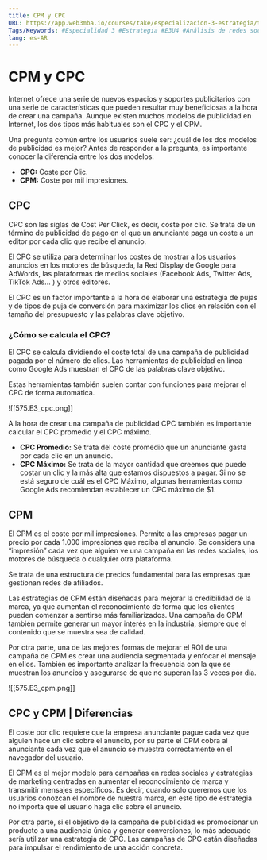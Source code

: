 ```yaml
---
title: CPM y CPC
URL: https://app.web3mba.io/courses/take/especializacion-3-estrategia/texts/37533463-u4-03-cpm-y-cpc
Tags/Keywords: #Especialidad 3 #Estrategia #E3U4 #Análisis de redes sociales #redes sociales #cpm y cpc #cpm #cpc
lang: es-AR
---
```

# CPM y CPC
Internet ofrece una serie de nuevos espacios y soportes publicitarios con una serie de características que pueden resultar muy beneficiosas a la hora de crear una campaña. Aunque existen muchos modelos de publicidad en Internet, los dos tipos más habituales son el CPC y el CPM.

Una pregunta común entre los usuarios suele ser: ¿cuál de los dos modelos de publicidad es mejor? Antes de responder a la pregunta, es importante conocer la diferencia entre los dos modelos:
- **CPC:** Coste por Clic.
- **CPM:** Coste por mil impresiones.

## CPC
CPC son las siglas de Cost Per Click, es decir, coste por clic. Se trata de un término de publicidad de pago en el que un anunciante paga un coste a un editor por cada clic que recibe el anuncio. 

El CPC se utiliza para determinar los costes de mostrar a los usuarios anuncios en los motores de búsqueda, la Red Display de Google para AdWords, las plataformas de medios sociales (Facebook Ads, Twitter Ads, TikTok Ads… ) y otros editores. 

El CPC es un factor importante a la hora de elaborar una estrategia de pujas y de tipos de puja de conversión para maximizar los clics en relación con el tamaño del presupuesto y las palabras clave objetivo.

### ¿Cómo se calcula el CPC?
El CPC se calcula dividiendo el coste total de una campaña de publicidad pagada por el número de clics. Las herramientas de publicidad en línea como Google Ads muestran el CPC de las palabras clave objetivo. 

Estas herramientas también suelen contar con funciones para mejorar el CPC de forma automática.

![[575.E3_cpc.png]]

A la hora de crear una campaña de publicidad CPC también es importante calcular el CPC promedio y el CPC máximo.

- **CPC Promedio:** Se trata del coste promedio que un anunciante gasta por cada clic en un anuncio.
- **CPC Máximo:** Se trata de la mayor cantidad que creemos que puede costar un clic y la más alta que estamos dispuestos a pagar. Si no se está seguro de cuál es el CPC Máximo, algunas herramientas como Google Ads recomiendan establecer un CPC máximo de $1.

## CPM
El CPM es el coste por mil impresiones. Permite a las empresas pagar un precio por cada 1.000 impresiones que reciba el anuncio. Se considera una “impresión” cada vez que alguien ve una campaña en las redes sociales, los motores de búsqueda o cualquier otra plataforma.

Se trata de una estructura de precios fundamental para las empresas que gestionan redes de afiliados. 

Las estrategias de CPM están diseñadas para mejorar la credibilidad de la marca, ya que aumentan el reconocimiento de forma que los clientes pueden comenzar a sentirse más familiarizados. Una campaña de CPM también permite generar un mayor interés en la industria, siempre que el contenido que se muestra sea de calidad.

Por otra parte, una de las mejores formas de mejorar el ROI de una campaña de CPM es crear una audiencia segmentada y enfocar el mensaje en ellos. También es importante analizar la frecuencia con la que se muestran los anuncios y asegurarse de que no superan las 3 veces por día.

![[575.E3_cpm.png]]

## CPC y CPM | Diferencias
El coste por clic requiere que la empresa anunciante pague cada vez que alguien hace un clic sobre el anuncio, por su parte el CPM cobra al anunciante cada vez que el anuncio se muestra correctamente en el navegador del usuario.

El CPM es el mejor modelo para campañas en redes sociales y estrategias de marketing centradas en aumentar el reconocimiento de marca y transmitir mensajes específicos. Es decir, cuando solo queremos que los usuarios conozcan el nombre de nuestra marca, en este tipo de estrategia no importa que el usuario haga clic sobre el anuncio.

Por otra parte, si el objetivo de la campaña de publicidad es promocionar un producto a una audiencia única y generar conversiones, lo más adecuado sería utilizar una estrategia de CPC. Las campañas de CPC están diseñadas para impulsar el rendimiento de una acción concreta.